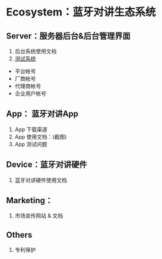 # Ecosystem：蓝牙对讲生态系统

## Server：服务器后台&后台管理界面
1. 后台系统使用文档
1. [测试系统](http://120.24.170.220/)
 - 平台帐号
 - 厂商帐号
 - 代理商帐号
 - 企业用户帐号
 
## App： 蓝牙对讲App
1. App 下载渠道
2. App 使用文档：(截图)
3. App 测试问题 

## Device：蓝牙对讲硬件
1. 蓝牙对讲硬件使用文档

## Marketing：
1. 市场宣传网站 & 文档

## Others
1. 专利保护